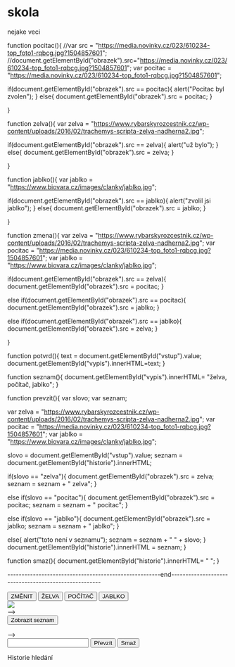 # skola
nejake veci


function pocitac(){
 //var src = "https://media.novinky.cz/023/610234-top_foto1-rqbcg.jpg?1504857601";
  //document.getElementById("obrazek").src="https://media.novinky.cz/023/610234-top_foto1-rqbcg.jpg?1504857601";
  var pocitac = "https://media.novinky.cz/023/610234-top_foto1-rqbcg.jpg?1504857601";
    
  
  if(document.getElementById("obrazek").src == pocitac){
    alert("Pocitac byl zvolen");
  }
  else{
    document.getElementById("obrazek").src = pocitac;
  }
 
}


function zelva(){
  var zelva = "https://www.rybarskyrozcestnik.cz/wp-content/uploads/2016/02/trachemys-scripta-zelva-nadherna2.jpg";    
  
  if(document.getElementById("obrazek").src == zelva){
    alert("už bylo");
  }
  else{
    document.getElementById("obrazek").src = zelva;
  }
  
}

function jablko(){
 var jablko = "https://www.biovara.cz/images/clanky/jablko.jpg";
  
  if(document.getElementById("obrazek").src == jablko){
    alert("zvolil jsi jablko");
  }
  else{
  document.getElementById("obrazek").src = jablko;
  }
  
}


function zmena(){
 var zelva = "https://www.rybarskyrozcestnik.cz/wp-content/uploads/2016/02/trachemys-scripta-zelva-nadherna2.jpg";
 var pocitac = "https://media.novinky.cz/023/610234-top_foto1-rqbcg.jpg?1504857601";
 var jablko = "https://www.biovara.cz/images/clanky/jablko.jpg";
 
 
 if(document.getElementById("obrazek").src == zelva){
   document.getElementById("obrazek").src = pocitac;
 }
 
  else if(document.getElementById("obrazek").src == pocitac){
   document.getElementById("obrazek").src = jablko;
 }
  
  else if(document.getElementById("obrazek").src == jablko){
   document.getElementById("obrazek").src = zelva;
 }
  
  
}




function potvrd(){
  text = document.getElementById("vstup").value;
  document.getElementById("vypis").innerHTML=text;
}

function seznam(){
 document.getElementById("vypis").innerHTML= "želva, počítač, jablko";
}


function prevzit(){
  var slovo;
  var seznam;
  
  var zelva = "https://www.rybarskyrozcestnik.cz/wp-content/uploads/2016/02/trachemys-scripta-zelva-nadherna2.jpg";
  var pocitac = "https://media.novinky.cz/023/610234-top_foto1-rqbcg.jpg?1504857601";
  var jablko = "https://www.biovara.cz/images/clanky/jablko.jpg";
  
  
  slovo = document.getElementById("vstup").value;
  seznam = document.getElementById("historie").innerHTML;
  
  if(slovo == "zelva"){
    document.getElementById("obrazek").src = zelva;
    seznam = seznam + " zelva";
  }
  
  else if(slovo == "pocitac"){
    document.getElementById("obrazek").src = pocitac;
    seznam = seznam + " pocitac";
  }
  
  else if(slovo == "jablko"){
    document.getElementById("obrazek").src = jablko;
    seznam = seznam + " jablko";
  }
  
  else{
    alert("toto není v seznamu");
    seznam = seznam + " " + slovo;
  }
  document.getElementById("historie").innerHTML = seznam;
}

function smaz(){
  document.getElementById("historie").innerHTML= " ";
}

------------------------------------------------------end-----------------------------------------------------

 <div>
  <button onClick="zmena()">ZMĚNIT</button>
  <button onClick="zelva()">ŽELVA</button>
  <button onClick="pocitac()">POČÍTAČ</button>
  <button onClick="jablko()">JABLKO</button>  
</div> 

<div>
  <img id="obrazek" src="https://www.rybarskyrozcestnik.cz/wp-content/uploads/2016/02/trachemys-scripta-zelva-nadherna2.jpg">
</div>  -->

<div>
  <button onClick="seznam()">Zobrazit seznam </button><br>
  <p id="vypis"></p>
</div>  -->

<div>
  <input id="vstup"></input>
<button onClick="prevzit()">Převzít</button>
<button onClick="smaz()">Smaž</button>
<p>Historie hledání</p>
<p id="historie"></p>
</div>  

